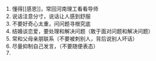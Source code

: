 1. 懂得[[感恩]]，常回河南理工看看导师
2. 说话注意分寸，说话让人感到舒服
3. 不要好奇心太重，问问题寻根究底
4. 结婚谈恋爱，要处理和解决问题（敢于面对问题和解决问题）
5. 常和父母亲朋联系（不要被刺别人，背后说别人坏话）
6. 尽量抑制自己发言，（不要随便表态）
7. 